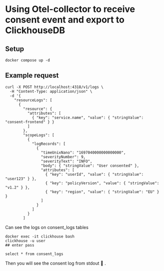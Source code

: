 # Using Otel-collector to receive consent event and export to ClickhouseDB

## Setup
```
docker compose up -d
```

## Example request
```
curl -X POST http://localhost:4318/v1/logs \
  -H "Content-Type: application/json" \
  -d '{
    "resourceLogs": [
      {
        "resource": {
          "attributes": [
            { "key": "service.name", "value": { "stringValue": "consent-frontend" } }
          ]
        },
        "scopeLogs": [
          {
            "logRecords": [
              {
                "timeUnixNano": "1697040000000000000",
                "severityNumber": 9,
                "severityText": "INFO",
                "body": { "stringValue": "User consented" },
                "attributes": [
                  { "key": "userId", "value": { "stringValue": "user123" } },
                  { "key": "policyVersion", "value": { "stringValue": "v1.2" } },
                  { "key": "region", "value": { "stringValue": "EU" } }
                ]
              }
            ]
          }
        ] 
```
Can see the logs on consent_logs tables
```
docker exec -it clickhouse bash
clickhouse -u user
## enter pass

select * from consent_logs
```
Then you will see the consent log from stdout :tada: .